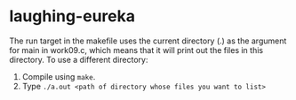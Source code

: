 # laughing-eureka
The run target in the makefile uses the current directory (.) as the argument for main in work09.c, which means that it will print out the files in this directory. To use a different directory:
1. Compile using `make`.
1. Type `./a.out <path of directory whose files you want to list>`
